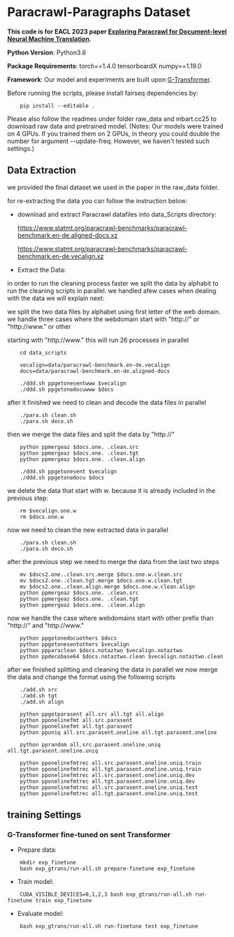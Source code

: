 # Paracrawl-Paragraphs Dataset

**This code is for EACL 2023 paper [Exploring Paracrawl for Document-level Neural Machine Translation](https://aclanthology.org/).**



**Python Version**: Python3.6

**Package Requirements**: torch==1.4.0 tensorboardX numpy==1.19.0

**Framework**: Our model and experiments are built upon [G-Transformer](https://github.com/baoguangsheng/g-transformer).


Before running the scripts, please install fairseq dependencies by:
```
    pip install --editable .
```
Please also follow the readmes under folder raw_data and mbart.cc25 to download raw data and pretrained model.
(Notes: Our models were trained on 4 GPUs. If you trained them on 2 GPUs, in theory you could double the number for argument --update-freq. However, we haven't tested such settings.)

## Data Extraction

we provided the final dataset we used in the paper in the raw_data folder. 

for re-extracting the data you can follow the instruction below: 

* download and extract Paracrawl datafiles into data_Scripts directory: 

   https://www.statmt.org/paracrawl-benchmarks/paracrawl-benchmark.en-de.aligned-docs.xz
   
   https://www.statmt.org/paracrawl-benchmarks/paracrawl-benchmark.en-de.vecalign.xz


* Extract the Data:

in order to run the cleaning process faster we split the data by alphabit to run the cleaning scripts in parallel. we handled afew cases when dealing with the data we will explain next:

we split the two data files by alphabet using first letter of the web domain. we handle three cases where the webdomain start with "http://" or "http://www." or other

starting with "http://www." this will run 26 processes in parallel 
```
    cd data_scripts
    
    vecalign=data/paracrawl-benchmark.en-de.vecalign
    docs=data/paracrawl-benchmark.en-de.aligned-docs

    ./ddd.sh ppgetonesentwww $vecalign
    ./ddd.sh ppgetonedocuwww $docs
```

after it finished we need to clean and decode the data files in parallel
```
    ./para.sh clean.sh 
    ./para.sh deco.sh
```

then we merge the data files and split the data by "http://"
```
    python ppmergeaz $docs.one. .clean.src
    python ppmergeaz $docs.one. .clean.tgt
    python ppmergeaz $docs.one. .clean.align
```

```
    ./ddd.sh ppgetonesent $vecalign
    ./ddd.sh ppgetonedocu $docs 
```

we delete the data that start with w. because it is already included in the previous step:
```
    rm $vecalign.one.w
    rm $docs.one.w
```

now we need to clean the new extracted data in parallel 
```
    ./para.sh clean.sh 
    ./para.sh deco.sh
```
after the previous step we need to merge the data from the last two steps
```
    mv $docs2.one..clean.src.merge $docs.one.w.clean.src
    mv $docs2.one..clean.tgt.merge $docs.one.w.clean.tgt
    mv $docs2.one..clean.align.merge $docs.one.w.clean.align
    python ppmergeaz $docs.one. .clean.src
    python ppmergeaz $docs.one. .clean.tgt
    python ppmergeaz $docs.one. .clean.align
```

now we handle the case where webdomains start with other prefix than "http://" and "http://www."
```
    python ppgetonedocuothers $docs
    python ppgetonesentothers $vecalign
    python ppparaclean $docs.notaztwo $vecalign.notaztwo 
    python ppdecobase64 $docs.notaztwo.clean $vecalign.notaztwo.clean
```
after we finished splitting and cleaning the data in parallel we now merge the data and change the format using the following scripts
```
    ./add.sh src
    ./add.sh tgt
    ./add.sh align

    python ppgetparasent all.src all.tgt all.align
    python pponelinefmt all.src.parasent
    python pponelinefmt all.tgt.parasent
    python ppuniq all.src.parasent.oneline all.tgt.parasent.oneline

    python pprandom all.src.parasent.oneline.uniq all.tgt.parasent.oneline.uniq

    python pponelinefmtrec all.src.parasent.oneline.uniq.train
    python pponelinefmtrec all.tgt.parasent.oneline.uniq.train
    python pponelinefmtrec all.src.parasent.oneline.uniq.dev
    python pponelinefmtrec all.tgt.parasent.oneline.uniq.dev
    python pponelinefmtrec all.src.parasent.oneline.uniq.test
    python pponelinefmtrec all.tgt.parasent.oneline.uniq.test
```


## training Settings


### G-Transformer fine-tuned on sent Transformer
* Prepare data: 
```
    mkdir exp_finetune
    bash exp_gtrans/run-all.sh prepare-finetune exp_finetune
```

* Train model:
```
    CUDA_VISIBLE_DEVICES=0,1,2,3 bash exp_gtrans/run-all.sh run-finetune train exp_finetune
```

* Evaluate model:
```
    bash exp_gtrans/run-all.sh run-finetune test exp_finetune
```


